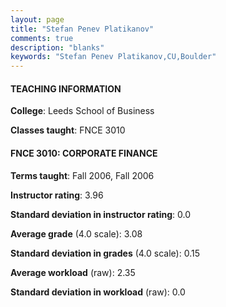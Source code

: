 ```yaml
---
layout: page
title: "Stefan Penev Platikanov" 
comments: true
description: "blanks"
keywords: "Stefan Penev Platikanov,CU,Boulder"
---
```

<head>
<script src="https://ajax.googleapis.com/ajax/libs/jquery/2.1.3/jquery.min.js"></script>
<script src="https://dl.dropboxusercontent.com/s/pc42nxpaw1ea4o9/highcharts.js?dl=0"></script>
<!-- <script src="../assets/js/highcharts.js"></script> -->
<style type="text/css">@font-face {
	font-family: "Bebas Neue";
	src: url(https://www.filehosting.org/file/details/544349/BebasNeue Regular.otf) format("opentype");
	}
	h1.Bebas { 
		font-family: "Bebas Neue", Verdana, Tahoma;
	}
</style>
</head>
	   
#### TEACHING INFORMATION

**College**: Leeds School of Business

**Classes taught**: FNCE 3010

#### FNCE 3010: CORPORATE FINANCE

**Terms taught**: Fall 2006, Fall 2006

**Instructor rating**: 3.96

**Standard deviation in instructor rating**: 0.0

**Average grade** (4.0 scale): 3.08

**Standard deviation in grades** (4.0 scale): 0.15

**Average workload** (raw): 2.35

**Standard deviation in workload** (raw): 0.0

